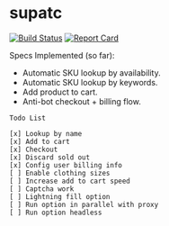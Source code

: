 
# supatc

[![Build Status](https://travis-ci.com/woat/supatc.svg?branch=master)](https://travis-ci.com/woat/supatc) [![Report Card](https://goreportcard.com/badge/github.com/woat/supatc)](https://goreportcard.com/report/github.com/woat/supatc)

Specs Implemented (so far):
- Automatic SKU lookup by availability.
- Automatic SKU lookup by keywords.
- Add product to cart.
- Anti-bot checkout + billing flow.

```
Todo List

[x] Lookup by name
[x] Add to cart
[x] Checkout
[x] Discard sold out
[x] Config user billing info
[ ] Enable clothing sizes
[ ] Increase add to cart speed
[ ] Captcha work
[ ] Lightning fill option
[ ] Run option in parallel with proxy
[ ] Run option headless
```
